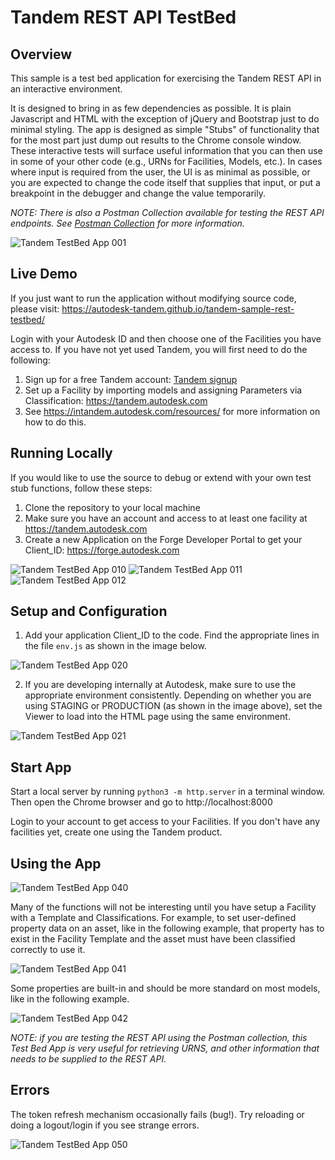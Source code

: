 # Tandem REST API TestBed

## Overview

This sample is a test bed application for exercising the Tandem REST API in an interactive environment.

It is designed to bring in as few dependencies as possible.  It is plain Javascript and HTML with the exception of jQuery and Bootstrap just to do minimal styling.  The app is designed as simple "Stubs" of functionality that for the most part just dump out results to the Chrome console window.  These interactive tests will surface useful information that you can then use in some of your other code (e.g., URNs for Facilities, Models, etc.). In cases where input is required from the user, the UI is as minimal as possible, or you are expected to change the code itself that supplies that input, or put a breakpoint in the debugger and change the value temporarily.

*NOTE: There is also a Postman Collection available for testing the REST API endpoints.  See [Postman Collection](https://documenter.getpostman.com/view/15787353/2s9YXk2faD) for more information.*

![Tandem TestBed App 001](./docs/Readme_img_001.png)



## Live Demo

If you just want to run the application without modifying source code, please visit: https://autodesk-tandem.github.io/tandem-sample-rest-testbed/

Login with your Autodesk ID and then choose one of the Facilities you have access to.  If you have not yet used Tandem, you will first need to do the following:
1. Sign up for a free Tandem account: [Tandem signup](https://intandem.autodesk.com/contact-us/?form_type=account#contact-forms)
2. Set up a Facility by importing models and assigning Parameters via Classification: https://tandem.autodesk.com
3. See https://intandem.autodesk.com/resources/ for more information on how to do this.



## Running Locally

If you would like to use the source to debug or extend with your own test stub functions, follow these steps:

1. Clone the repository to your local machine
2. Make sure you have an account and access to at least one facility at https://tandem.autodesk.com
3. Create a new Application on the Forge Developer Portal to get your Client_ID: https://forge.autodesk.com

![Tandem TestBed App 010](./docs/Readme_img_010.png)
![Tandem TestBed App 011](./docs/Readme_img_011.png)
![Tandem TestBed App 012](./docs/Readme_img_012.png)


## Setup and Configuration

1. Add your application Client_ID to the code.  Find the appropriate lines in the file `env.js` as shown in the image below.

![Tandem TestBed App 020](./docs/Readme_img_020.png)

2. If you are developing internally at Autodesk, make sure to use the appropriate environment consistently.  Depending on whether you are using STAGING or PRODUCTION (as shown in the image above), set the Viewer to load into the HTML page using the same environment.

![Tandem TestBed App 021](./docs/Readme_img_021.png)



## Start App

Start a local server by running `python3 -m http.server` in a terminal window. Then open the Chrome browser and go to http://localhost:8000

Login to your account to get access to your Facilities.  If you don't have any facilities yet, create one using the Tandem product.



## Using the App

![Tandem TestBed App 040](./docs/Readme_img_040.png)

Many of the functions will not be interesting until you have setup a Facility with a Template and Classifications.  For example, to set user-defined property data on an asset, like in the following example, that property has to exist in the Facility Template and the asset must have been classified correctly to use it.

![Tandem TestBed App 041](./docs/Readme_img_041.png)

Some properties are built-in and should be more standard on most models, like in the following example.

![Tandem TestBed App 042](./docs/Readme_img_042.png)


*NOTE: if you are testing the REST API using the Postman collection, this Test Bed App is very useful for retrieving URNS, and other information that needs to be supplied to the REST API.*

## Errors

The token refresh mechanism occasionally fails (bug!).  Try reloading or doing a logout/login if you see strange errors.

![Tandem TestBed App 050](./docs/Readme_img_050.png)
